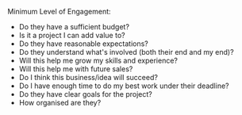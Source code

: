 Minimum Level of Engagement:
- Do they have a sufficient budget?
- Is it a project I can add value to?
- Do they have reasonable expectations?
- Do they understand what's involved (both their end and my end)?
- Will this help me grow my skills and experience?
- Will this help me with future sales?
- Do I think this business/idea will succeed?
- Do I have enough time to do my best work under their deadline?
- Do they have clear goals for the project?
- How organised are they?